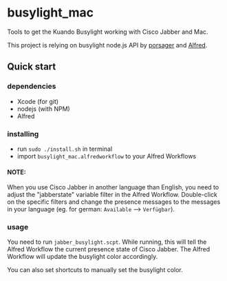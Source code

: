 # busylight_mac

Tools to get the Kuando Busylight working with Cisco Jabber and Mac.

This project is relying on busylight node.js API by [porsager](https://github.com/porsager/busylight) and [Alfred](https://www.alfredapp.com).

## Quick start

### dependencies

* Xcode (for git)
* nodejs (with NPM)
* Alfred

### installing

* run `sudo ./install.sh` in terminal
* import `busylight_mac.alfredworkflow` to your Alfred Workflows

#### NOTE:
When you use Cisco Jabber in another language than English, you need to adjust the "jabberstate" variable filter in the Alfred Workflow. Double-click on the specific filters and change the presence messages to the messages in your language (eg. for german: `Available` --> `Verfügbar`).

### usage

 You need to run `jabber_busylight.scpt`. While running, this will tell the Alfred Workflow the current presence state of Cisco Jabber. The Alfred Workflow will update the busylight color accordingly.

 You can also set shortcuts to manually set the busylight color.
